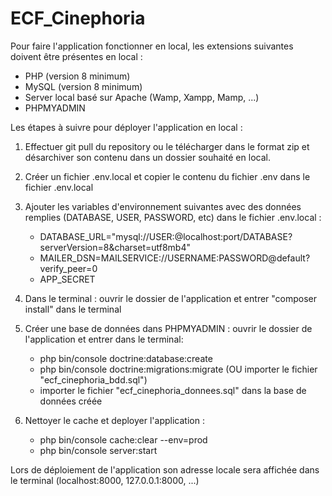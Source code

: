 # ECF_Cinephoria

Pour faire l'application fonctionner en local, les extensions suivantes doivent être présentes en local :

- PHP (version 8 minimum)
- MySQL (version 8 minimum)
- Server local basé sur Apache (Wamp, Xampp, Mamp, ...)
- PHPMYADMIN

Les étapes à suivre pour déployer l'application en local :

1) Effectuer git pull du repository ou le télécharger dans le format zip et désarchiver son contenu dans un dossier souhaité en local.

2) Créer un fichier .env.local et copier le contenu du fichier .env dans le fichier .env.local

3) Ajouter les variables d'environnement suivantes avec des données remplies (DATABASE, USER, PASSWORD, etc) dans le fichier .env.local :
   - DATABASE_URL="mysql://USER:@localhost:port/DATABASE?serverVersion=8&charset=utf8mb4"
   - MAILER_DSN=MAILSERVICE://USERNAME:PASSWORD@default?verify_peer=0
   - APP_SECRET
  
4) Dans le terminal : ouvrir le dossier de l'application et entrer "composer install" dans le terminal
   
5) Créer une base de données dans PHPMYADMIN : ouvrir le dossier de l'application et entrer dans le terminal:
   - php bin/console doctrine:database:create
   - php bin/console doctrine:migrations:migrate (OU importer le fichier "ecf_cinephoria_bdd.sql")
   - importer le fichier "ecf_cinephoria_donnees.sql" dans la base de données créée
   
6) Nettoyer le cache et deployer l'application :
   - php bin/console cache:clear --env=prod
   - php bin/console server:start

Lors de déploiement de l'application son adresse locale sera affichée dans le terminal (localhost:8000, 127.0.0.1:8000, ...)







